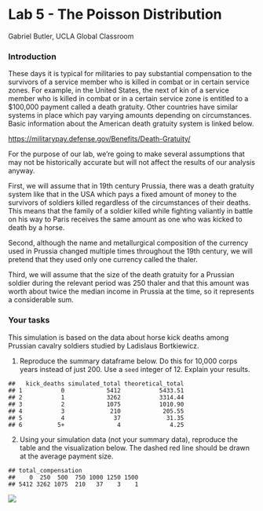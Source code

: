 Lab 5 - The Poisson Distribution
================
Gabriel Butler, UCLA Global Classroom

### Introduction

These days it is typical for militaries to pay substantial compensation
to the survivors of a service member who is killed in combat or in
certain service zones. For example, in the United States, the next of
kin of a service member who is killed in combat or in a certain service
zone is entitled to a $100,000 payment called a death gratuity. Other
countries have similar systems in place which pay varying amounts
depending on circumstances. Basic information about the American death
gratuity system is linked below.

<https://militarypay.defense.gov/Benefits/Death-Gratuity/>

For the purpose of our lab, we’re going to make several assumptions that
may not be historically accurate but will not affect the results of our
analysis anyway.

First, we will assume that in 19th century Prussia, there was a death
gratuity system like that in the USA which pays a fixed amount of money
to the survivors of soldiers killed regardless of the circumstances of
their deaths. This means that the family of a soldier killed while
fighting valiantly in battle on his way to Paris receives the same
amount as one who was kicked to death by a horse.

Second, although the name and metallurgical composition of the currency
used in Prussia changed multiple times throughout the 19th century, we
will pretend that they used only one currency called the thaler.

Third, we will assume that the size of the death gratuity for a Prussian
soldier during the relevant period was 250 thaler and that this amount
was worth about twice the median income in Prussia at the time, so it
represents a considerable sum.

### Your tasks

This simulation is based on the data about horse kick deaths among
Prussian cavalry soldiers studied by Ladislaus Bortkiewicz.

1.  Reproduce the summary dataframe below. Do this for 10,000 corps
    years instead of just 200. Use a `seed` integer of 12. Explain your
    results.

<!-- end list -->

    ##   kick_deaths simulated_total theoretical_total
    ## 1           0            5412           5433.51
    ## 2           1            3262           3314.44
    ## 3           2            1075           1010.90
    ## 4           3             210            205.55
    ## 5           4              37             31.35
    ## 6          5+               4              4.25

2.  Using your simulation data (not your summary data), reproduce the
    table and the visualization below. The dashed red line should be
    drawn at the average payment size.

<!-- end list -->

    ## total_compensation
    ##    0  250  500  750 1000 1250 1500 
    ## 5412 3262 1075  210   37    3    1

![](https://github.com/ghbutler/ECON41/blob/master/labs/lab%205/unnamed-chunk-3-1.png?raw=true)<!-- -->

